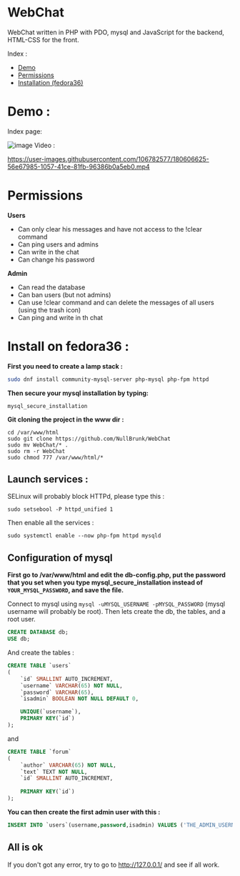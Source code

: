 # WebChat

WebChat written in PHP with PDO, mysql and JavaScript for the backend, HTML-CSS for the front.

Index :
- <a href="">Demo</a>
- <a href="">Permissions</a>
- <a href="">Installation (fedora36)</a>

# Demo :
Index page:

![image](https://user-images.githubusercontent.com/106782577/179762868-ce09f7c7-5acb-416b-80de-16bf0e919a58.png) 
Video :      

https://user-images.githubusercontent.com/106782577/180606625-56e67985-1057-41ce-81fb-96386b0a5eb0.mp4


# Permissions 

**Users**
- Can only clear his messages and have not access to the !clear command
- Can ping users and admins
- Can write in the chat
- Can change his password

**Admin**
- Can read the database
- Can ban users (but not admins)
- Can use !clear command and can delete the messages of all users (using the trash icon) 
- Can ping and write in th chat


# Install on fedora36 : 

**First you need to create a lamp stack :**

```bash
sudo dnf install community-mysql-server php-mysql php-fpm httpd
```

**Then secure your mysql installation by typing:**

```
mysql_secure_installation
```

**Git cloning the project in the www dir :**

``` 
cd /var/www/html
sudo git clone https://github.com/NullBrunk/WebChat
sudo mv WebChat/* .
sudo rm -r WebChat
sudo chmod 777 /var/www/html/*
```

## Launch services :


SELinux will probably block HTTPd, please type this :
```
sudo setsebool -P httpd_unified 1
```

Then enable all the services :

```
sudo systemctl enable --now php-fpm httpd mysqld
```

## Configuration of mysql

**First go to /var/www/html and edit the db-config.php, put the password that you set when you type mysql_secure_installation instead of `YOUR_MYSQL_PASSWORD`, and save the file.**     


Connect to mysql using ``mysql -uMYSQL_USERNAME -pMYSQL_PASSWORD`` (mysql username will probably be root). Then lets create the db, the tables, and a root user.

```sql
CREATE DATABASE db;
USE db;
```

And create  the tables :

```sql
CREATE TABLE `users`
(
    `id` SMALLINT AUTO_INCREMENT,  
    `username` VARCHAR(65) NOT NULL,  
    `password` VARCHAR(65),
    `isadmin` BOOLEAN NOT NULL DEFAULT 0,  

    UNIQUE(`username`),
    PRIMARY KEY(`id`)
);
```

and

```sql
CREATE TABLE `forum`
(
    `author` VARCHAR(65) NOT NULL,
    `text` TEXT NOT NULL,
    `id` SMALLINT AUTO_INCREMENT,
 
    PRIMARY KEY(`id`)
);
```

**You can then create the first admin user with this :**

```sql
INSERT INTO `users`(username,password,isadmin) VALUES ('THE_ADMIN_USERNAME','THE_ADMIN_PASSWORD',1);
```

## All is ok
If you don't got any error, try to go to http://127.0.0.1/ and see if all work.

